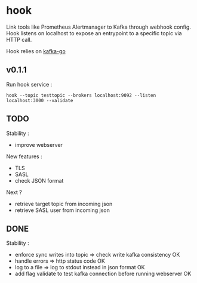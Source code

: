 # hook

Link tools like Prometheus Alertmanager to Kafka through webhook config.    
Hook listens on localhost to expose an entrypoint to a specific topic via HTTP call.

Hook relies on [kafka-go](https://github.com/segmentio/kafka-go.git) 

## v0.1.1

Run hook service :  
```
hook --topic testtopic --brokers localhost:9092 --listen localhost:3000 --validate
```


## TODO

Stability : 
- improve webserver

New features : 
- TLS
- SASL
- check JSON format 

Next ?
- retrieve target topic from incoming json
- retrieve SASL user from incoming json

## DONE

Stability : 
- enforce sync writes into topic => check write kafka consistency OK
- handle errors => http status code OK 
- log to a file => log to stdout instead in json format OK
- add flag validate to test kafka connection before running webserver OK